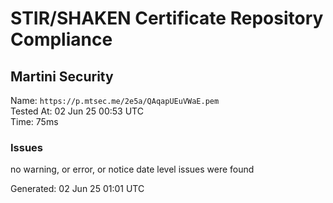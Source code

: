 # STIR/SHAKEN Certificate Repository Compliance

## Martini Security

Name: `https://p.mtsec.me/2e5a/QAqapUEuVWaE.pem`\
Tested At: 02 Jun 25 00:53 UTC\
Time: 75ms

### Issues

no warning, or error, or notice date level issues were found

Generated: 02 Jun 25 01:01 UTC